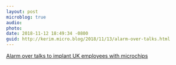 ```yaml
---
layout: post
microblog: true
audio: 
photo: 
date: 2018-11-12 18:49:34 -0800
guid: http://kerim.micro.blog/2018/11/13/alarm-over-talks.html
---
```

[Alarm over talks to implant UK employees with microchips](https://www.theguardian.com/technology/2018/nov/11/alarm-over-talks-to-implant-uk-employees-with-microchips?CMP=Share_AndroidApp_Tweet)
